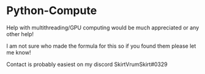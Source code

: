 # Python-Compute
Help with multithreading/GPU computing would be much appreciated or any other help!

I am not sure who made the formula for this so if you found them please let me know!

Contact is probably easiest on my discord SkirtVrumSkirt#0329
